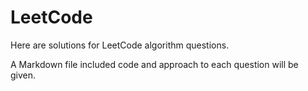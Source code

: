 # LeetCode

Here are solutions for LeetCode algorithm questions.

A Markdown file included code and approach to each question will be given.